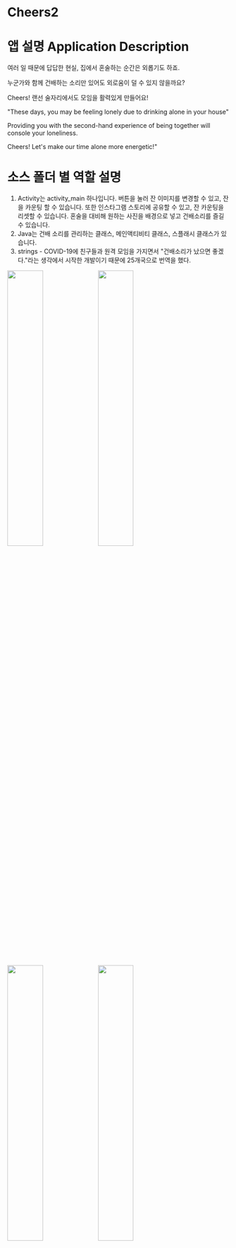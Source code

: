 # Cheers2

# 앱 설명 Application Description
여러 일 때문에 답답한 현실, 집에서 혼술하는 순간은 외롭기도 하죠.

누군가와 함께 건배하는 소리만 있어도 외로움이 덜 수 있지 않을까요?

Cheers! 랜선 술자리에서도 모임을 활력있게 만들어요!

"These days, you may be feeling lonely due to drinking alone in your house"

Providing you with the second-hand experience of being together will console your loneliness.

Cheers! Let's make our time alone more energetic!"

# 소스 폴더 별 역할 설명
1. Activity는 activity_main 하나입니다. 버튼을 눌러 잔 이미지를 변경할 수 있고, 잔을 카운팅 할 수 있습니다. 또한 인스타그램 스토리에 공유할 수 있고, 잔 카운팅을 리셋할 수 있습니다.
혼술을 대비해 원하는 사진을 배경으로 넣고 건배소리를 즐길 수 있습니다.
2. Java는 건배 소리를 관리하는 클래스, 메인액티비티 클래스, 스플래시 클래스가 있습니다.
3. strings - COVID-19에 친구들과 원격 모임을 가지면서 "건배소리가 났으면 좋겠다."라는 생각에서 시작한 개발이기 때문에 25개국으로 번역을 했다.

<img src="https://user-images.githubusercontent.com/72978589/105719266-6f629780-5f65-11eb-95f1-e289a5805b8c.png" width="40%"> <img src="https://user-images.githubusercontent.com/72978589/105719258-6d003d80-5f65-11eb-91fa-95a35bcda1d6.png" width="40%">

<img src="https://user-images.githubusercontent.com/72978589/105719629-d97b3c80-5f65-11eb-9393-85a7083366b2.png" width="40%">
<img src="https://user-images.githubusercontent.com/72978589/105719623-d84a0f80-5f65-11eb-880f-4856deea5fb9.png" width="40%">
